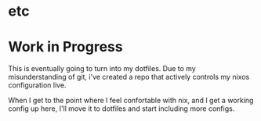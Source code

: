 # etc

# Work in Progress
This is eventually going to turn into my dotfiles.
Due to my misunderstanding of git, i've created a repo that actively controls my nixos configuration live.

When I get to the point where I feel confortable with nix, and I get a working config up here, I'll move it to dotfiles and start including more configs.
